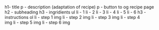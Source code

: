 h1- title
	p - description (adaptation of recipe)
	p - button to og recipe page
h2 - subheading
h3 - ingridients
	ul 
		li -  1
		li -  2
		li -  3
		li -  4
		li -  5
		li -  6
h3 - instructions
	ol
		li -  step 1
			img
		li -  step 2
			img
		li -  step 3
			img
		li -  step 4		
			img
		li -  step 5
			img	
		li -  step 6
			img
